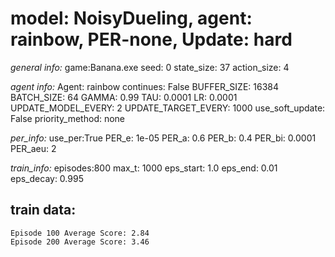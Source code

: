 
# model: NoisyDueling, agent: rainbow, PER-none, Update: hard

*general info:*
	game:Banana.exe
	seed: 0
	state_size: 37
	action_size: 4

*agent info:*
	Agent: rainbow
	continues: False
	BUFFER_SIZE: 16384
	BATCH_SIZE: 64
	GAMMA: 0.99
	TAU: 0.0001
	LR: 0.0001
	UPDATE_MODEL_EVERY: 2
	UPDATE_TARGET_EVERY: 1000
	use_soft_update: False
	priority_method: none

*per_info:*
	use_per:True
	PER_e: 1e-05
	PER_a: 0.6
	PER_b: 0.4
	PER_bi: 0.0001
	PER_aeu: 2

*train_info:*
	episodes:800
	max_t: 1000
	eps_start: 1.0
	eps_end: 0.01
	eps_decay: 0.995



## train data: 

	Episode 100	Average Score: 2.84
	Episode 200	Average Score: 3.46
